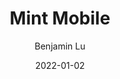 ---
title: "Mint Mobile"
author: "Benjamin Lu"
date: 2022-01-02
thumbnail: "/assets/media/2022/01/01/new-year.jpg"
extends: _layouts.main
section: content
---